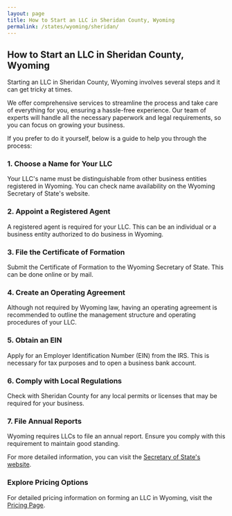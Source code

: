 ```yaml
---
layout: page
title: How to Start an LLC in Sheridan County, Wyoming
permalink: /states/wyoming/sheridan/
---
```


<h2>How to Start an LLC in Sheridan County, Wyoming</h2>

<p>Starting an LLC in Sheridan County, Wyoming involves several steps and it can get tricky at times.</p>

<p>We offer comprehensive services to streamline the process and take care of everything for you, ensuring a hassle-free experience. Our team of experts will handle all the necessary paperwork and legal requirements, so you can focus on growing your business.</p>

<p>If you prefer to do it yourself, below is a guide to help you through the process:</p>

<h3>1. Choose a Name for Your LLC</h3>
<p>Your LLC's name must be distinguishable from other business entities registered in Wyoming. You can check name availability on the Wyoming Secretary of State's website.</p>

<h3>2. Appoint a Registered Agent</h3>
<p>A registered agent is required for your LLC. This can be an individual or a business entity authorized to do business in Wyoming.</p>

<h3>3. File the Certificate of Formation</h3>
<p>Submit the Certificate of Formation to the Wyoming Secretary of State. This can be done online or by mail.</p>

<h3>4. Create an Operating Agreement</h3>
<p>Although not required by Wyoming law, having an operating agreement is recommended to outline the management structure and operating procedures of your LLC.</p>

<h3>5. Obtain an EIN</h3>
<p>Apply for an Employer Identification Number (EIN) from the IRS. This is necessary for tax purposes and to open a business bank account.</p>

<h3>6. Comply with Local Regulations</h3>
<p>Check with Sheridan County for any local permits or licenses that may be required for your business.</p>

<h3>7. File Annual Reports</h3>
<p>Wyoming requires LLCs to file an annual report. Ensure you comply with this requirement to maintain good standing.</p>

<p>For more detailed information, you can visit the <a href="https://www.sos.wyoming.gov/">Secretary of State's website</a>.</p>

<h3>Explore Pricing Options</h3>
<p>For detailed pricing information on forming an LLC in Wyoming, visit the <a href="{ '/new-pricing/' | relative_url }">Pricing Page</a>.</p>
